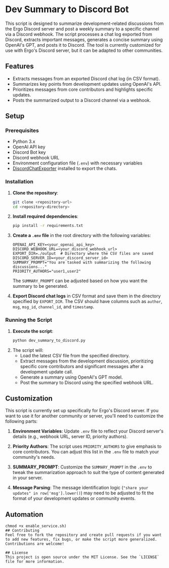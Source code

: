 # Dev Summary to Discord Bot

This script is designed to summarize development-related discussions from the Ergo Discord server and post a weekly summary to a specific channel via a Discord webhook. The script processes a chat log exported from Discord, extracts important messages, generates a concise summary using OpenAI's GPT, and posts it to Discord. The tool is currently customized for use with Ergo's Discord server, but it can be adapted to other communities.

## Features
- Extracts messages from an exported Discord chat log (in CSV format).
- Summarizes key points from development updates using OpenAI's API.
- Prioritizes messages from core contributors and highlights specific updates.
- Posts the summarized output to a Discord channel via a webhook.

## Setup

### Prerequisites
- Python 3.x
- OpenAI API key
- Discord Bot key
- Discord webhook URL
- Environment configuration file (`.env`) with necessary variables
- [DiscordChatExporter](https://github.com/Tyrrrz/DiscordChatExporter) installed to export the chats. 


### Installation
1. **Clone the repository**:
   ```bash
   git clone <repository-url>
   cd <repository-directory>
   ```
2. **Install required dependencies**:
   ```bash
   pip install -r requirements.txt
   ```
3. **Create a `.env` file** in the root directory with the following variables:
   ```env
   OPENAI_API_KEY=<your_openai_api_key>
   DISCORD_WEBHOOK_URL=<your_discord_webhook_url>
   EXPORT_DIR=./output  # Directory where the CSV files are saved
   DISCORD_SERVER_ID=<your_discord_server_id>
   SUMMARY_PROMPT="You are tasked with summarizing the following discussions..."
   PRIORITY_AUTHORS="user1,user2"
   ```
   The `SUMMARY_PROMPT` can be adjusted based on how you want the summary to be generated.

4. **Export Discord chat logs** in CSV format and save them in the directory specified by `EXPORT_DIR`. The CSV should have columns such as `author`, `msg`, `msg_id`, `channel_id`, and `timestamp`.

### Running the Script
1. **Execute the script**:
   ```bash
   python dev_summary_to_discord.py
   ```
2. The script will:
   - Load the latest CSV file from the specified directory.
   - Extract messages from the development discussion, prioritizing specific core contributors and significant messages after a development update call.
   - Generate a summary using OpenAI's GPT model.
   - Post the summary to Discord using the specified webhook URL.

## Customization
This script is currently set up specifically for Ergo's Discord server. If you want to use it for another community or server, you'll need to customize the following parts:

1. **Environment Variables**: Update `.env` file to reflect your Discord server's details (e.g., webhook URL, server ID, priority authors).

2. **Priority Authors**: The script uses `PRIORITY_AUTHORS` to give emphasis to core contributors. You can adjust this list in the `.env` file to match your community's needs.

3. **SUMMARY_PROMPT**: Customize the `SUMMARY_PROMPT` in the `.env` to tweak the summarization approach to suit the type of content generated in your server.

4. **Message Parsing**: The message identification logic (`"share your updates" in row['msg'].lower()`) may need to be adjusted to fit the format of your development updates or community events.

## Automation

```
chmod +x enable_service.sh)
## Contributing
Feel free to fork the repository and create pull requests if you want to add new features, fix bugs, or make the script more generalized. Contributions are welcome!

## License
This project is open source under the MIT License. See the `LICENSE` file for more information.

